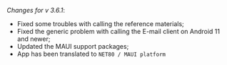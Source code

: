 _Changes for v 3.6.1_:
- Fixed some troubles with calling the reference materials;
- Fixed the generic problem with calling the E-mail client on Android 11 and newer;
- Updated the MAUI support packages;
- App has been translated to `NET80 / MAUI platform`
